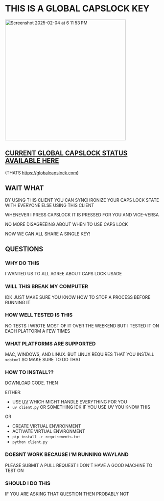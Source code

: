 # THIS IS A GLOBAL CAPSLOCK KEY

<img width="394" alt="Screenshot 2025-02-04 at 6 11 53 PM" src="https://github.com/user-attachments/assets/6179f4dc-0f9a-42ec-b8a7-5505127a0fe8" />

## [CURRENT GLOBAL CAPSLOCK STATUS AVAILABLE HERE](https://globalcapslock.com)
(THATS https://globalcapslock.com)

## WAIT WHAT

BY USING THIS CLIENT YOU CAN SYNCHRONIZE YOUR CAPS LOCK STATE WITH EVERYONE ELSE USING THIS CLIENT

WHENEVER I PRESS CAPSLOCK IT IS PRESSED FOR YOU AND VICE-VERSA

NO MORE DISAGREEING ABOUT WHEN TO USE CAPS LOCK

NOW WE CAN ALL SHARE A SINGLE KEY!

## QUESTIONS

### WHY DO THIS
I WANTED US TO ALL AGREE ABOUT CAPS LOCK USAGE

### WILL THIS BREAK MY COMPUTER
IDK JUST MAKE SURE YOU KNOW HOW TO STOP A PROCESS BEFORE RUNNING IT

### HOW WELL TESTED IS THIS
NO TESTS I WROTE MOST OF IT OVER THE WEEKEND BUT I TESTED IT ON EACH PLATFORM A FEW TIMES

### WHAT PLATFORMS ARE SUPPORTED
MAC, WINDOWS, AND LINUX. BUT LINUX REQUIRES THAT YOU INSTALL `xdotool` SO MAKE SURE TO DO THAT

### HOW TO INSTALL??

DOWNLOAD CODE. THEN

EITHER:
* USE [UV](https://github.com/astral-sh/uv) WHICH MIGHT HANDLE EVERYTHING FOR YOU
* `uv client.py` OR SOMETHING IDK IF YOU USE UV YOU KNOW THIS

OR

* CREATE VIRTUAL ENVIRONMENT
* ACTIVATE VIRTUAL ENVIRONMENT
* `pip install -r requirements.txt`
* `python client.py`

### DOESNT WORK BECAUSE I'M RUNNING WAYLAND
PLEASE SUBMIT A PULL REQUEST I DON'T HAVE A GOOD MACHINE TO TEST ON

### SHOULD I DO THIS

IF YOU ARE ASKING THAT QUESTION THEN PROBABLY NOT

